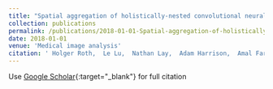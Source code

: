 ```yaml
---
title: "Spatial aggregation of holistically-nested convolutional neural networks for automated pancreas localization and segmentation"
collection: publications
permalink: /publications/2018-01-01-Spatial-aggregation-of-holistically-nested-convolutional-neural-networks-for-automated-pancreas-localization-and-segmentation
date: 2018-01-01
venue: 'Medical image analysis'
citation: ' Holger Roth,  Le Lu,  Nathan Lay,  Adam Harrison,  Amal Farag,  Andrew Sohn,  Ronald Summers, &quot;Spatial aggregation of holistically-nested convolutional neural networks for automated pancreas localization and segmentation.&quot; Medical image analysis, 2018.'
---
```

Use [Google Scholar](https://scholar.google.com/scholar?q=Spatial+aggregation+of+holistically+nested+convolutional+neural+networks+for+automated+pancreas+localization+and+segmentation){:target="_blank"} for full citation